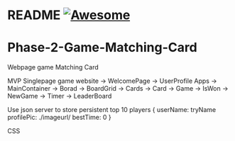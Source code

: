 # README [![Awesome](https://cdn.jsdelivr.net/gh/sindresorhus/awesome@d7305f38d29fed78fa85652e3a63e154dd8e8829/media/badge.svg)](https://github.com/sindresorhus/awesome#readme)
# Phase-2-Game-Matching-Card
Webpage game Matching Card

MVP
Singlepage game website
     -> WelcomePage -> UserProfile
Apps -> MainContainer -> Borad -> BoardGrid
                      -> Cards -> Card
                      -> Game -> IsWon
                              -> NewGame
                      -> Timer
     -> LeaderBoard

Use json server to store persistent top 10 players
{
  userName: tryName
  profilePic: ./imageurl/
  bestTime: 0
 }
 
CSS
